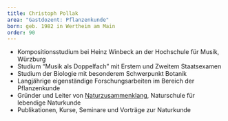 ```yaml
---
title: Christoph Pollak
area: "Gastdozent: Pflanzenkunde"
born: geb. 1982 in Wertheim am Main
order: 90
---
```


* Kompositionsstudium bei Heinz Winbeck an der Hochschule für Musik, Würzburg
* Studium “Musik als Doppelfach” mit Erstem und Zweitem Staatsexamen
* Studium der Biologie mit besonderem Schwerpunkt Botanik
* Langjährige eigenständige Forschungsarbeiten im Bereich der Pflanzenkunde
* Gründer und Leiter von <a href="https://www.naturzusammenklang.de/">Naturzusammenklang</a>, Naturschule für lebendige Naturkunde
* Publikationen, Kurse, Seminare und Vorträge zur Naturkunde
